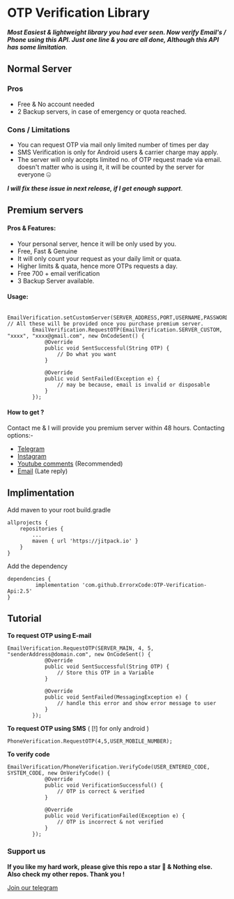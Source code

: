 # **OTP Verification Library**

***Most Easiest & lightweight library you had ever seen. Now verify Email's / Phone using this API. Just one line & you are all done, Although this API has some limitation***. 

## Normal Server
### Pros
- Free & No account needed
- 2 Backup servers, in case of emergency or quota reached.

### Cons / Limitations 
- You can request OTP via mail only limited number of times per day
- SMS Verification is only for Android users & carrier charge may apply.
- The server will only accepts limited no. of OTP request made via email. doesn't matter who is using it, it will be counted by the server for everyone 🤐

***I will fix these issue in next release, if I get enough support***.

## Premium servers
#### Pros & Features:
- Your personal server, hence it will be only used by you.
- Free, Fast & Genuine
- It will only count your request as your daily limit or quata.
- Higher limits & quata, hence more OTPs requests a day.
- Free 700 + email verification
- 3 Backup Server available.

#### Usage:
```
        EmailVerification.setCustomServer(SERVER_ADDRESS,PORT,USERNAME,PASSWORD); // All these will be provided once you purchase premium server.
        EmailVerification.RequestOTP(EmailVerification.SERVER_CUSTOM, "xxxx", "xxxx@gmail.com", new OnCodeSent() {
            @Override
            public void SentSuccessful(String OTP) {
                // Do what you want
            }

            @Override
            public void SentFailed(Exception e) {
                // may be because, email is invalid or disposable
            }
        });

```
#### How to get ?
Contact me & I will provide you premium server within 48 hours. Contacting options:-
- [Telegram ](http://t.me/ErrorxCode)
- [Instagram](https://www.instagram.com/x__coder__x/)
- [Youtube comments](https://youtu.be/hO7CE1Q0AI0) (Recommended)
- [Email](https://mail.google.com/mail/u/0/?tab=rm&ogbl#inbox?compose=GTvVlcSHxjTVLBKvrdShskXbmtQkKVHsBRwnjlvJDRTmRkcZCZKnQBhMQQpNGtbqrXlDxJGrtrPML) (Late reply)

## Implimentation
Add maven to your root build.gradle
```
allprojects {
	repositories {
		...
		maven { url 'https://jitpack.io' }
	}
}
```
Add the dependency
```
dependencies {
	     implementation 'com.github.ErrorxCode:OTP-Verification-Api:2.5'
}
```

## Tutorial
**To request OTP using E-mail**

```
EmailVerification.RequestOTP(SERVER_MAIN, 4, 5, "senderAddress@domain.com", new OnCodeSent() {
            @Override
            public void SentSuccessful(String OTP) {
                // Store this OTP in a Variable
            }

            @Override
            public void SentFailed(MessagingException e) {
                // handle this error and show error message to user
            }
        });
```

**To request OTP using SMS** ( [!] for only android )

```
PhoneVerification.RequestOTP(4,5,USER_MOBILE_NUMBER);
```
**To verify code**
```
EmailVerification/PhoneVerification.VerifyCode(USER_ENTERED_CODE, SYSTEM_CODE, new OnVerifyCode() {
            @Override
            public void VerificationSuccessful() {
                // OTP is correct & verified
            }

            @Override
            public void VerificationFailed(Exception e) {
                // OTP is incorrect & not verified
            }
        });
```

### Support us
**If you like my hard work, please give this repo a star 🌟 & Nothing else.**
**Also check my other repos. Thank you !**


[Join our telegram ](http://t.me/TeamDestroyerss)
